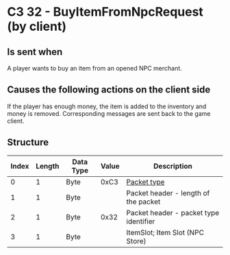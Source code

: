 # C3 32 - BuyItemFromNpcRequest (by client)

## Is sent when

A player wants to buy an item from an opened NPC merchant.

## Causes the following actions on the client side

If the player has enough money, the item is added to the inventory and money is removed. Corresponding messages are sent back to the game client.

## Structure

| Index | Length | Data Type | Value | Description |
|-------|--------|-----------|-------|-------------|
| 0 | 1 |   Byte   | 0xC3  | [Packet type](PacketTypes.md) |
| 1 | 1 |    Byte   |      | Packet header - length of the packet |
| 2 | 1 |    Byte   | 0x32  | Packet header - packet type identifier |
| 3 | 1 | Byte |  | ItemSlot; Item Slot (NPC Store) |
